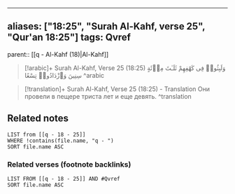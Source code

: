 
---
aliases: ["18:25", "Surah Al-Kahf, verse 25", "Qur'an 18:25"]
tags: Qvref
---

parent:: [[q - Al-Kahf (18)|Al-Kahf]]

> [!arabic]+ Surah Al-Kahf, Verse 25 (18:25)
> <span class="quran-arabic">وَلَبِثُوا۟ فِى كَهْفِهِمْ ثَلَـٰثَ مِا۟ئَةٍ سِنِينَ وَٱزْدَادُوا۟ تِسْعًا</span>
^arabic

> [!translation]+ Surah Al-Kahf, Verse 25 (18:25) - Translation
> Они провели в пещере триста лет и еще девять.
^translation



## Related notes
```dataview
LIST from [[q - 18 - 25]]
WHERE !contains(file.name, "q - ")
SORT file.name ASC
```

### Related verses (footnote backlinks)
```dataview
LIST FROM [[q - 18 - 25]] AND #Qvref
SORT file.name ASC
```

